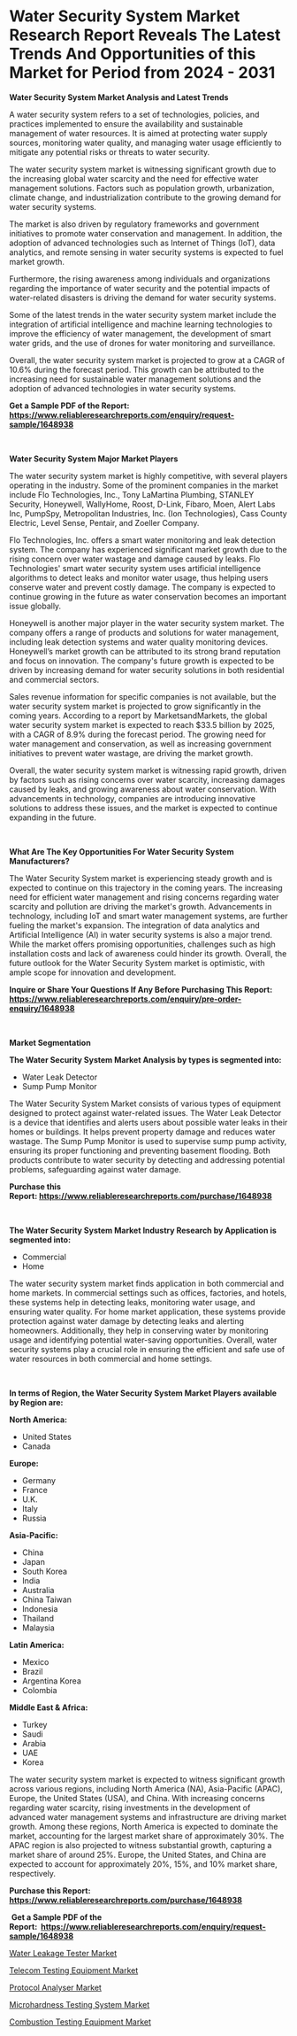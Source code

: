 <p><h1>Water Security System Market Research Report Reveals The Latest Trends And Opportunities of this Market for Period from 2024 - 2031</h1></p><p><strong>Water Security System Market Analysis and Latest Trends</strong></p>
<p><p>A water security system refers to a set of technologies, policies, and practices implemented to ensure the availability and sustainable management of water resources. It is aimed at protecting water supply sources, monitoring water quality, and managing water usage efficiently to mitigate any potential risks or threats to water security.</p><p>The water security system market is witnessing significant growth due to the increasing global water scarcity and the need for effective water management solutions. Factors such as population growth, urbanization, climate change, and industrialization contribute to the growing demand for water security systems.</p><p>The market is also driven by regulatory frameworks and government initiatives to promote water conservation and management. In addition, the adoption of advanced technologies such as Internet of Things (IoT), data analytics, and remote sensing in water security systems is expected to fuel market growth.</p><p>Furthermore, the rising awareness among individuals and organizations regarding the importance of water security and the potential impacts of water-related disasters is driving the demand for water security systems.</p><p>Some of the latest trends in the water security system market include the integration of artificial intelligence and machine learning technologies to improve the efficiency of water management, the development of smart water grids, and the use of drones for water monitoring and surveillance.</p><p>Overall, the water security system market is projected to grow at a CAGR of 10.6% during the forecast period. This growth can be attributed to the increasing need for sustainable water management solutions and the adoption of advanced technologies in water security systems.</p></p>
<p><strong>Get a Sample PDF of the Report:&nbsp; <a href="https://www.reliableresearchreports.com/enquiry/request-sample/1648938">https://www.reliableresearchreports.com/enquiry/request-sample/1648938</a></strong></p>
<p>&nbsp;</p>
<p><strong>Water Security System Major Market Players</strong></p>
<p><p>The water security system market is highly competitive, with several players operating in the industry. Some of the prominent companies in the market include Flo Technologies, Inc., Tony LaMartina Plumbing, STANLEY Security, Honeywell, WallyHome, Roost, D-Link, Fibaro, Moen, Alert Labs Inc, PumpSpy, Metropolitan Industries, Inc. (Ion Technologies), Cass County Electric, Level Sense, Pentair, and Zoeller Company.</p><p>Flo Technologies, Inc. offers a smart water monitoring and leak detection system. The company has experienced significant market growth due to the rising concern over water wastage and damage caused by leaks. Flo Technologies' smart water security system uses artificial intelligence algorithms to detect leaks and monitor water usage, thus helping users conserve water and prevent costly damage. The company is expected to continue growing in the future as water conservation becomes an important issue globally.</p><p>Honeywell is another major player in the water security system market. The company offers a range of products and solutions for water management, including leak detection systems and water quality monitoring devices. Honeywell’s market growth can be attributed to its strong brand reputation and focus on innovation. The company's future growth is expected to be driven by increasing demand for water security solutions in both residential and commercial sectors.</p><p>Sales revenue information for specific companies is not available, but the water security system market is projected to grow significantly in the coming years. According to a report by MarketsandMarkets, the global water security system market is expected to reach $33.5 billion by 2025, with a CAGR of 8.9% during the forecast period. The growing need for water management and conservation, as well as increasing government initiatives to prevent water wastage, are driving the market growth.</p><p>Overall, the water security system market is witnessing rapid growth, driven by factors such as rising concerns over water scarcity, increasing damages caused by leaks, and growing awareness about water conservation. With advancements in technology, companies are introducing innovative solutions to address these issues, and the market is expected to continue expanding in the future.</p></p>
<p>&nbsp;</p>
<p><strong>What Are The Key Opportunities For Water Security System Manufacturers?</strong></p>
<p><p>The Water Security System market is experiencing steady growth and is expected to continue on this trajectory in the coming years. The increasing need for efficient water management and rising concerns regarding water scarcity and pollution are driving the market's growth. Advancements in technology, including IoT and smart water management systems, are further fueling the market's expansion. The integration of data analytics and Artificial Intelligence (AI) in water security systems is also a major trend. While the market offers promising opportunities, challenges such as high installation costs and lack of awareness could hinder its growth. Overall, the future outlook for the Water Security System market is optimistic, with ample scope for innovation and development.</p></p>
<p><strong>Inquire or Share Your Questions If Any Before Purchasing This Report: <a href="https://www.reliableresearchreports.com/enquiry/pre-order-enquiry/1648938">https://www.reliableresearchreports.com/enquiry/pre-order-enquiry/1648938</a></strong></p>
<p>&nbsp;</p>
<p><strong>Market Segmentation</strong></p>
<p><strong>The Water Security System Market Analysis by types is segmented into:</strong></p>
<p><ul><li>Water Leak Detector</li><li>Sump Pump Monitor</li></ul></p>
<p><p>The Water Security System Market consists of various types of equipment designed to protect against water-related issues. The Water Leak Detector is a device that identifies and alerts users about possible water leaks in their homes or buildings. It helps prevent property damage and reduces water wastage. The Sump Pump Monitor is used to supervise sump pump activity, ensuring its proper functioning and preventing basement flooding. Both products contribute to water security by detecting and addressing potential problems, safeguarding against water damage.</p></p>
<p><strong>Purchase this Report:&nbsp;<a href="https://www.reliableresearchreports.com/purchase/1648938">https://www.reliableresearchreports.com/purchase/1648938</a></strong></p>
<p>&nbsp;</p>
<p><strong>The Water Security System Market Industry Research by Application is segmented into:</strong></p>
<p><ul><li>Commercial</li><li>Home</li></ul></p>
<p><p>The water security system market finds application in both commercial and home markets. In commercial settings such as offices, factories, and hotels, these systems help in detecting leaks, monitoring water usage, and ensuring water quality. For home market application, these systems provide protection against water damage by detecting leaks and alerting homeowners. Additionally, they help in conserving water by monitoring usage and identifying potential water-saving opportunities. Overall, water security systems play a crucial role in ensuring the efficient and safe use of water resources in both commercial and home settings.</p></p>
<p>&nbsp;</p>
<p><strong>In terms of Region, the Water Security System Market Players available by Region are:</strong></p>
<p>
    <p> <strong> North America: </strong>
        <ul>
            <li>United States</li>
            <li>Canada</li>
        </ul>
        </p> 
    <p> <strong> Europe: </strong>
        <ul>
            <li>Germany</li>
            <li>France</li>
            <li>U.K.</li>
            <li>Italy</li>
            <li>Russia</li>
        </ul>
        </p> 
    <p> <strong> Asia-Pacific: </strong>
        <ul>
            <li>China</li>
            <li>Japan</li>
            <li>South Korea</li>
            <li>India</li>
            <li>Australia</li>
            <li>China Taiwan</li>
            <li>Indonesia</li>
            <li>Thailand</li>
            <li>Malaysia</li>
        </ul>
        </p> 
    <p> <strong> Latin America: </strong>
        <ul>
            <li>Mexico</li>
            <li>Brazil</li>
            <li>Argentina Korea</li>
            <li>Colombia</li>
        </ul>
        </p> 
    <p> <strong> Middle East & Africa: </strong>
        <ul>
            <li>Turkey</li>
            <li>Saudi</li>
            <li>Arabia</li>
            <li>UAE</li>
            <li>Korea</li>
        </ul>
    </p>
    </p>
<p><p>The water security system market is expected to witness significant growth across various regions, including North America (NA), Asia-Pacific (APAC), Europe, the United States (USA), and China. With increasing concerns regarding water scarcity, rising investments in the development of advanced water management systems and infrastructure are driving market growth. Among these regions, North America is expected to dominate the market, accounting for the largest market share of approximately 30%. The APAC region is also projected to witness substantial growth, capturing a market share of around 25%. Europe, the United States, and China are expected to account for approximately 20%, 15%, and 10% market share, respectively.</p></p>
<p><strong>Purchase this Report: <a href="https://www.reliableresearchreports.com/purchase/1648938">https://www.reliableresearchreports.com/purchase/1648938</a></strong></p>
<p>&nbsp;<strong>Get a Sample PDF of the Report:&nbsp;&nbsp;<a href="https://www.reliableresearchreports.com/enquiry/request-sample/1648938">https://www.reliableresearchreports.com/enquiry/request-sample/1648938</a></strong></p>
<p><strong></strong></p>
<p><p><a href="https://github.com/BryceTownsendr/Market-Research-Report-List-2/blob/main/water-leakage-tester-market.md">Water Leakage Tester Market</a></p><p><a href="https://github.com/CliffMedina6/Market-Research-Report-List-2/blob/main/telecom-testing-equipment-market.md">Telecom Testing Equipment Market</a></p><p><a href="https://github.com/PeterParrish5/Market-Research-Report-List-2/blob/main/protocol-analyser-market.md">Protocol Analyser Market</a></p><p><a href="https://github.com/WillieWoodard/Market-Research-Report-List-2/blob/main/microhardness-testing-system-market.md">Microhardness Testing System Market</a></p><p><a href="https://github.com/RickHolmes3/Market-Research-Report-List-2/blob/main/combustion-testing-equipment-market.md">Combustion Testing Equipment Market</a></p></p>